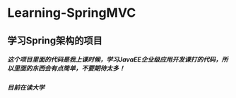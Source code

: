 # Learning-SpringMVC
## 学习Spring架构的项目
##### *这个项目里面的代码是我上课时候，学习JavaEE企业级应用开发课打的代码，所以里面的东西会有点简单，不要期待太多！*
##### *目前在读大学*
